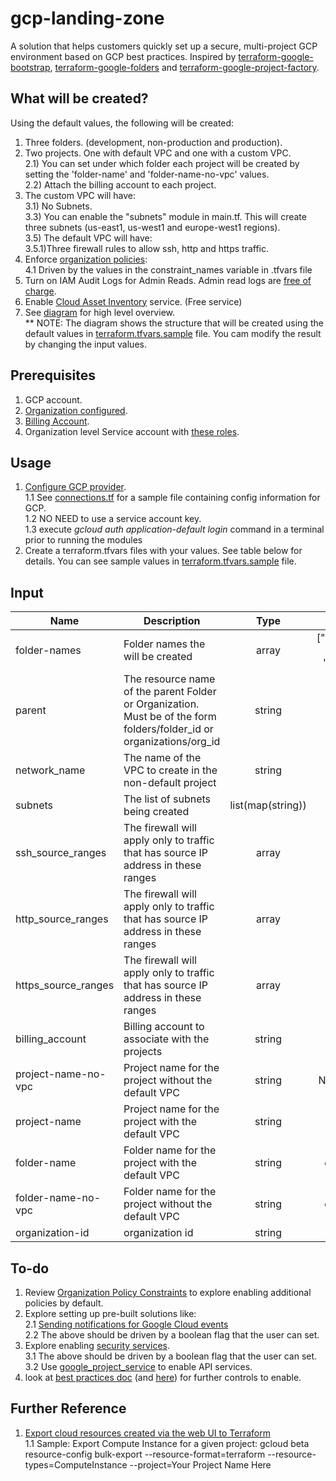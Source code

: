 # gcp-landing-zone
A solution that helps customers quickly set up a secure, multi-project GCP environment based on GCP best practices.
Inspired by [terraform-google-bootstrap](https://github.com/terraform-google-modules/terraform-google-bootstrap), [terraform-google-folders](https://github.com/terraform-google-modules/terraform-google-folders) and [terraform-google-project-factory](https://github.com/terraform-google-modules/terraform-google-project-factory).

## What will be created?
Using the default values, the following will be created:
1) Three folders. (development, non-production and production).
2) Two projects. One with default VPC and one with a custom VPC. <br/>
    2.1) You can set under which folder each project will be created by setting the 'folder-name' and 'folder-name-no-vpc' values.<br/>
    2.2) Attach the billing account to each project.
3) The custom VPC will have: <br/>
    3.1) No Subnets. <br/>
    3.3) You can enable the "subnets" module in main.tf. This will create three subnets (us-east1, us-west1 and europe-west1 regions). <br/>
3.5) The default VPC will have:<br/>
    3.5.1)Three firewall rules to allow ssh, http and https traffic. <br/>
4) Enforce [organization policies](https://cloud.google.com/resource-manager/docs/organization-policy/org-policy-constraints): <br/>
    4.1 Driven by the values in the constraint_names variable in .tfvars file<br/>
5) Turn on IAM Audit Logs for Admin Reads. Admin read logs are [free of charge](https://cloud.google.com/audit-logs). 
6) Enable [Cloud Asset Inventory](https://cloud.google.com/asset-inventory) service. (Free service)
7) See [diagram](https://github.com/UriKatsirPrivate/gcp-landing-zone/blob/master/docs/LandingZone.pdf) for high level overview. <br/>
** NOTE: The diagram shows the structure that will be created using the default values in [terraform.tfvars.sample](https://github.com/UriKatsirPrivate/gcp-landing-zone/blob/master/terraform.tfvars.sample) file. You cam modify the result by changing the input values.

## Prerequisites
1) GCP account.
2) [Organization configured](https://cloud.google.com/resource-manager/docs/creating-managing-organization).
3) [Billing Account](https://cloud.google.com/billing/docs/how-to/manage-billing-account).
4) Organization level Service account with [these roles](https://github.com/UriKatsirPrivate/gcp-landing-zone/blob/master/docs/ServiceAccount.png).

## Usage
1. [Configure GCP provider](https://learn.hashicorp.com/terraform/gcp/build#configuration). <br/>
    1.1 See [connections.tf](https://github.com/UriKatsirPrivate/gcp-landing-zone/blob/master/connections.tf) for a sample file containing config information for GCP. <br/>
    1.2 NO NEED to use a service account key. <br/>
    1.3 execute <i>gcloud auth application-default login</i> command in a terminal prior to running the modules <br/>
2. Create a terraform.tfvars files with your values. See table below for details. You can see sample values in [terraform.tfvars.sample](https://github.com/UriKatsirPrivate/gcp-landing-zone/blob/master/terraform.tfvars.sample) file.


## Input
| Name | Description | Type | Default | Required |
|------|-------------|:----:|:-----:|:-----:|
| folder-names | Folder names the will be created | array | ["development", "test", "production"] | yes |
| parent | The resource name of the parent Folder or Organization. Must be of the form folders/folder_id or organizations/org_id | string | n/a | yes |
| network_name | The name of the VPC to create in the non-default project | string | n/a | yes |
| subnets | The list of subnets being created | list(map(string)) | n/a | yes |
| ssh_source_ranges | The firewall will apply only to traffic that has source IP address in these ranges  | array | ["0.0.0.0/0"] | yes |
| http_source_ranges | The firewall will apply only to traffic that has source IP address in these ranges  | array | ["0.0.0.0/0"] | yes |
| https_source_ranges | The firewall will apply only to traffic that has source IP address in these ranges  | array | ["0.0.0.0/0"] | yes |
| billing_account | Billing account to associate with the projects | string | n/a | yes |
| project-name-no-vpc | Project name for the project without the default VPC | string | No Default VPC | yes |
| project-name | Project name for the project with the default VPC | string | Default VPC | yes |
| folder-name | Folder name for the project with the default VPC | string | development | yes |
| folder-name-no-vpc | Folder name for the project without the default VPC | string | development | yes |
| organization-id | organization id | string | n/a | yes |


## To-do
1. Review [Organization Policy Constraints](https://cloud.google.com/resource-manager/docs/organization-policy/org-policy-constraints) to explore enabling additional policies by default.
2. Explore setting up pre-built solutions like:<br/>
    2.1 [Sending notifications for Google Cloud events](https://cloud.google.com/solutions/sending-notifications-for-google-cloud-events) <br/>
    2.2 The above should be driven by a boolean flag that the user can set.<br/>
3. Explore enabling [security services](https://cloud.google.com/security/products). <br/>
    3.1 The above should be driven by a boolean flag that the user can set.<br/>
    3.2 Use [google_project_service](https://www.terraform.io/docs/providers/google/r/google_project_service.html) to enable API services.
4. look at [best practices doc](http://go/gcp-security-bp) (and [here](http://go/gcp-security-bp-doc)) for further controls to enable.

## Further Reference
1. [Export cloud resources created via the web UI to Terraform](https://cloud.google.com/sdk/gcloud/reference/beta/resource-config/bulk-export) <br/>
1.1 Sample: Export Compute Instance for a given project: gcloud beta resource-config bulk-export --resource-format=terraform --resource-types=ComputeInstance --project=Your Project Name Here